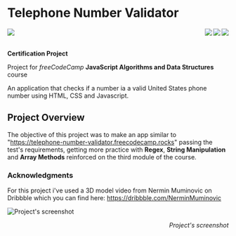 # Telephone Number Validator

<img align="left" src="https://img.shields.io/badge/freecodecamp-27273D?style=for-the-badge&logo=freecodecamp&logoColor=white"><img align="right" src="https://img.shields.io/badge/JavaScript-323330?style=for-the-badge&logo=javascript&logoColor=F7DF1E"><img align="right" src="https://img.shields.io/badge/CSS3-1572B6?style=for-the-badge&logo=css3&logoColor=white"><img align="right" src="https://img.shields.io/badge/HTML5-E34F26?style=for-the-badge&logo=html5&logoColor=white">

<br>
<br>

**Certification Project**

Project for _freeCodeCamp_ **JavaScript Algorithms and Data Structures** course

An application that checks if a number ia a valid United States phone number using HTML, CSS and Javascript. 

## Project Overview

The objective of this project was to make an app similar to "https://telephone-number-validator.freecodecamp.rocks" passing the test's requirements, getting more practice with **Regex**, **String Manipulation** and **Array Methods** reinforced on the third module of the course.

### **Acknowledgments**

For this project i've used a 3D model video from Nermin Muminovic on Dribbble which you can find here: https://dribbble.com/NerminMuminovic
<br>

![Project's screenshot](screenshots/gif.gif)
_<p align="right">Project's screenshot</p>_

<br>

<br>